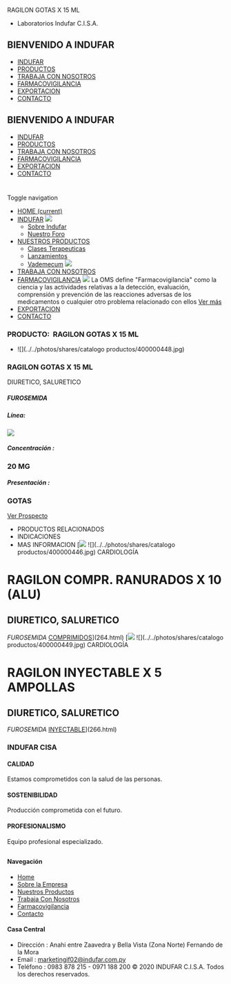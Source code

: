 RAGILON GOTAS X 15 ML
- Laboratorios Indufar C.I.S.A.
## BIENVENIDO A INDUFAR
* [INDUFAR](265.html#)
* [PRODUCTOS](265.html#)
* [TRABAJA CON NOSOTROS](265.html#)
* [FARMACOVIGILANCIA](265.html#)
* [EXPORTACION](265.html#)
* [CONTACTO](265.html#)
## BIENVENIDO A INDUFAR
* [INDUFAR](../../index.html)
* [PRODUCTOS](../../productos.html)
* [TRABAJA CON NOSOTROS](../../trabaja_con_nosotros.html)
* [FARMACOVIGILANCIA](../../farmacovigilancia.html)
* [EXPORTACION](../../exportacion.html)
* [CONTACTO](../../contacto.html)
# 
Toggle navigation
* [HOME (current)](../../index.html)
* [INDUFAR](265.html#) 
  [![ ](../../photos/shares/Sistema/Menu/indufar_menul.jpg)](../../institucional.html)
  - [Sobre Indufar](../../institucional.html)
  - [Nuestro Foro](../../blog.html)
* [NUESTROS PRODUCTOS](265.html#) 
  - [Clases Terapeuticas](../clases_terapeuticas.html)
  - [Lanzamientos](../lanzamientos.html)
  - [Vademecum](../../productos.html)
  [![ ](../../photos/shares/Sistema/Menu/productos.png)](../../productos.html)
* [TRABAJA CON NOSOTROS](../../trabaja_con_nosotros.html)
* [FARMACOVIGILANCIA](265.html#) 
  [![ ](../../photos/shares/Sistema/Menu/TUBOS.png)](../../farmacovigilancia.html)
  La OMS define "Farmacovigilancia" como la ciencia y las actividades relativas a la detección, evaluación, comprensión y prevención de las reacciones adversas de los medicamentos o cualquier otro problema relacionado con ellos
  [Ver más](../../farmacovigilancia.html)
* [EXPORTACION](../../exportacion.html)
* [CONTACTO](../../contacto.html)
### PRODUCTO:  RAGILON GOTAS X 15 ML
* ![](../../photos/shares/catalogo productos/400000448.jpg)
### **RAGILON GOTAS X 15 ML**
DIURETICO, SALURETICO
##### **FUROSEMIDA**
##### **Línea:**
[![](../../photos/shares/Laboratorios/lab_cardio.png)](../linea/5.html)
##### **Concentración :**
### 20 MG
##### **Presentación :**
### GOTAS
[Ver Prospecto](https://www.indufar.com.py/files/shares/prospectos_/400000446.pdf)
* PRODUCTOS RELACIONADOS
* INDICACIONES
* MAS INFORMACION
[![](../../photos/shares/Laboratorios/lab_cardio.png)
![](../../photos/shares/catalogo productos/400000446.jpg)
CARDIOLOGÍA
# RAGILON COMPR. RANURADOS X 10 (ALU)
## DIURETICO, SALURETICO
*FUROSEMIDA*
[COMPRIMIDOS](265.html#)](264.html)
[![](../../photos/shares/Laboratorios/lab_cardio.png)
![](../../photos/shares/catalogo productos/400000449.jpg)
CARDIOLOGÍA
# RAGILON INYECTABLE X 5 AMPOLLAS
## DIURETICO, SALURETICO
*FUROSEMIDA*
[INYECTABLE](265.html#)](266.html)
### INDUFAR CISA
#### CALIDAD
Estamos comprometidos con la salud de las personas.
#### SOSTENIBILIDAD
Producción comprometida con el futuro.
#### PROFESIONALISMO
Equipo profesional especializado.
## 
#### Navegación
* [Home](../../index.html)
* [Sobre la Empresa](../../institucional.html)
* [Nuestros Productos](../../productos.html)
* [Trabaja Con Nosotros](../../trabaja_con_nosotros.html)
* [Farmacovigilancia](../../farmacovigilancia.html)
* [Contacto](../../contacto.html)
#### Casa Central
* Dirección : Anahi entre Zaavedra y Bella Vista (Zona Norte) Fernando de la Mora
* Email : [marketingif02@indufar.com.py](mailto:marketingif02@indufar.com.py)
* Teléfono : 0983 878 215 - 0971 188 200
© 2020 INDUFAR C.I.S.A. Todos los derechos reservados.